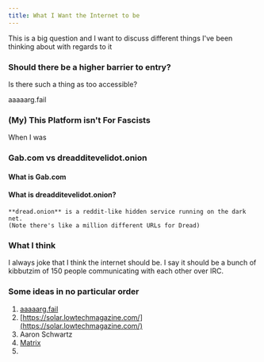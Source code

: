 ```yaml
---
title: What I Want the Internet to be
---
```


This is a big question and I want to discuss different things I've been thinking
about with regards to it

### Should there be a higher barrier to entry?

Is there such a thing as too accessible?

aaaaarg.fail


### (My) This Platform isn't For Fascists 

When I was 


### Gab.com vs dreadditevelidot.onion

#### What is Gab.com 

#### What is dreadditevelidot.onion? 
    **dread.onion** is a reddit-like hidden service running on the dark net.
    (Note there's like a million different URLs for Dread)
   

### What I think

I always joke that I think the internet should be. I say it should be a bunch of
kibbutzim of 150 people communicating with each other over IRC.

### Some ideas in no particular order
1. [aaaaarg.fail](aaaaarg.fail/)
2. [https://solar.lowtechmagazine.com/](https://solar.lowtechmagazine.com/)
3. Aaron Schwartz
4. [Matrix](https://matrix.org/)
5. 
